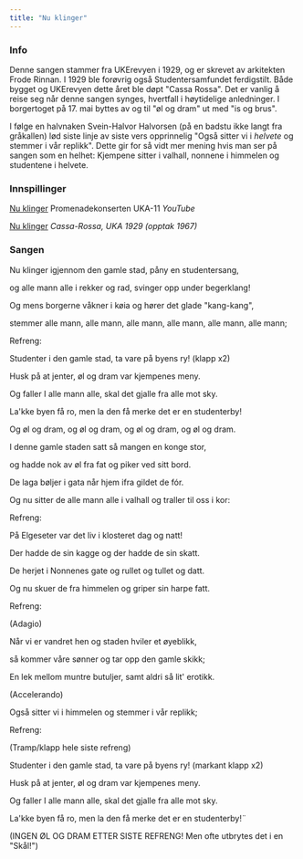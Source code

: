 ```yaml
---
title: "Nu klinger"
---
```


### **Info**

Denne sangen stammer fra UKErevyen i 1929, og er skrevet av arkitekten Frode Rinnan. I 1929 ble forøvrig også Studentersamfundet ferdigstilt. Både bygget og UKErevyen dette året ble døpt "Cassa Rossa". Det er vanlig å reise seg når denne sangen synges, hvertfall i høytidelige anledninger. I borgertoget på 17. mai byttes av og til "øl og dram" ut med "is og brus".

I følge en halvnaken Svein-Halvor Halvorsen (på en badstu ikke langt fra gråkallen) lød siste linje av siste vers opprinnelig "Også sitter vi i _helvete_ og stemmer i vår replikk". Dette gir for så vidt mer mening hvis man ser på sangen som en helhet: Kjempene sitter i valhall, nonnene i himmelen og studentene i helvete.

### **Innspillinger**

[Nu klinger](http://www.youtube.com/watch?v=GPsN9lZqRdE) Promenadekonserten UKA-11 _YouTube_

[Nu klinger](http://skrift.no/sit/index.asp?lyd=Nu%20klinger) _Cassa-Rossa, UKA 1929 (opptak 1967)_ 

### **Sangen**

Nu klinger igjennom den gamle stad, påny en studentersang,

og alle mann alle i rekker og rad, svinger opp under begerklang!

Og mens borgerne våkner i køia og hører det glade "kang-kang",

stemmer alle mann, alle mann, alle mann, alle mann, alle mann, alle mann;


Refreng:

Studenter i den gamle stad, ta vare på byens ry! (klapp x2)

Husk på at jenter, øl og dram var kjempenes meny. 

Og faller I alle mann alle, skal det gjalle fra alle mot sky.

La'kke byen få ro, men la den få merke det er en studenterby!

Og øl og dram, og øl og dram, og øl og dram, og øl og dram.


I denne gamle staden satt så mangen en konge stor,

og hadde nok av øl fra fat og piker ved sitt bord.

De laga bøljer i gata når hjem ifra gildet de fór.

Og nu sitter de alle mann alle i valhall og traller til oss i kor:


Refreng:

På Elgeseter var det liv i klosteret dag og natt!

Der hadde de sin kagge og der hadde de sin skatt.

De herjet i Nonnenes gate og rullet og tullet og datt.

Og nu skuer de fra himmelen og griper sin harpe fatt.


Refreng:

(Adagio)

Når vi er vandret hen og staden hviler et øyeblikk,

så kommer våre sønner og tar opp den gamle skikk; 

En lek mellom muntre butuljer, samt aldri så lit' erotikk.

(Accelerando)

Også sitter vi i himmelen og stemmer i vår replikk;


Refreng:

(Tramp/klapp hele siste refreng)

Studenter i den gamle stad, ta vare på byens ry! (markant klapp x2)

Husk på at jenter, øl og dram var kjempenes meny. 

Og faller I alle mann alle, skal det gjalle fra alle mot sky.

La'kke byen få ro, men la den få merke det er en studenterby!¨

(INGEN ØL OG DRAM ETTER SISTE REFRENG! Men ofte utbrytes det i en "Skål!")